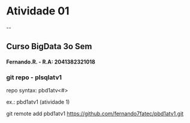 # Atividade 01 
--
## Curso BigData 3o Sem
#### Fernando.R. - R.A: 2041382321018

### git repo - plsqlatv1

repo syntax:  pbd1atv<#> 

ex.: pbd1atv1 (atividade 1)


git remote add pbd1atv1 https://github.com/fernando7fatec/pbd1atv1.git



